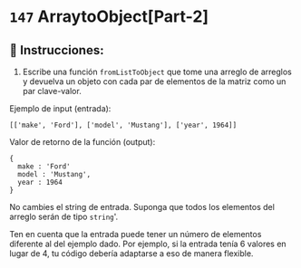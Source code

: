 # `147` ArraytoObject[Part-2]

## 📝 Instrucciones:

1. Escribe una función `fromListToObject` que tome una arreglo de arreglos y devuelva un objeto con cada par de elementos de la matriz como un par clave-valor.

Ejemplo de input (entrada):

```Js
[['make', 'Ford'], ['model', 'Mustang'], ['year', 1964]]
```
Valor de retorno de la función (output):

```Js
{
  make : 'Ford'
  model : 'Mustang',
  year : 1964
}
```
No cambies el string de entrada. Suponga que todos los elementos del arreglo serán de tipo `string`'.

Ten en cuenta que la entrada puede tener un número de elementos diferente al del ejemplo dado. Por ejemplo, si la entrada tenía 6 valores en lugar de 4, tu código debería adaptarse a eso de manera flexible.